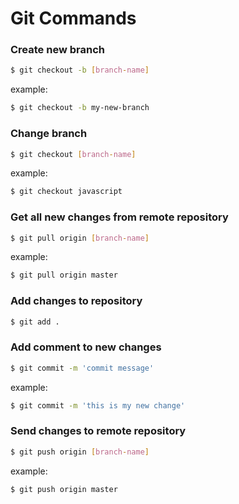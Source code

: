 # Git Commands

### Create new branch

```bash
$ git checkout -b [branch-name]
```

example: 

```bash
$ git checkout -b my-new-branch
```

### Change branch

```bash
$ git checkout [branch-name]
```

example:

```bash
$ git checkout javascript
```

### Get all new changes from remote repository

```bash
$ git pull origin [branch-name]
```

example:

```bash
$ git pull origin master
```


### Add changes to repository

```bash
$ git add .
```

### Add comment to new changes

```bash
$ git commit -m 'commit message'
```

example:

```bash
$ git commit -m 'this is my new change'
```

### Send changes to remote repository

```bash
$ git push origin [branch-name]
```

example:

```bash
$ git push origin master
```








